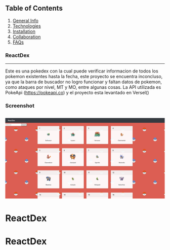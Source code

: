 ## Table of Contents
1. [General Info](#general-info)
2. [Technologies](#technologies)
3. [Installation](#installation)
4. [Collaboration](#collaboration)
5. [FAQs](#faqs)
### ReactDex
---------------------------------------------
Este es una pokedex con la cual puede verificar informacion de todos los pokemon existentes hasta la fecha, este proyecto se encuentra inconcluso, ya que la barra de buscador no logro funcionar y faltan datos de pokemon, como ataques por nivel, MT y MO, entre algunas cosas. 
La API utilizada es PokeApi (https://pokeapi.co) y el proyecto esta levantado en Versel()

### Screenshot
![Image text](https://github.com/Juno406/ReactDex/blob/main/ScreenShot.png)
---------------------------------------------



# ReactDex

# ReactDex

